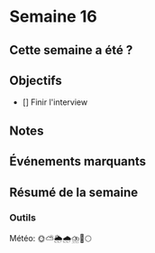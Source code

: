 # Semaine 16

## Cette semaine a été ?

## Objectifs

- [] Finir l'interview

## Notes


## Événements marquants

## Résumé de la semaine

### Outils



Météo: 🌞⛅🌦️🌧️⛈️🌈🌕
